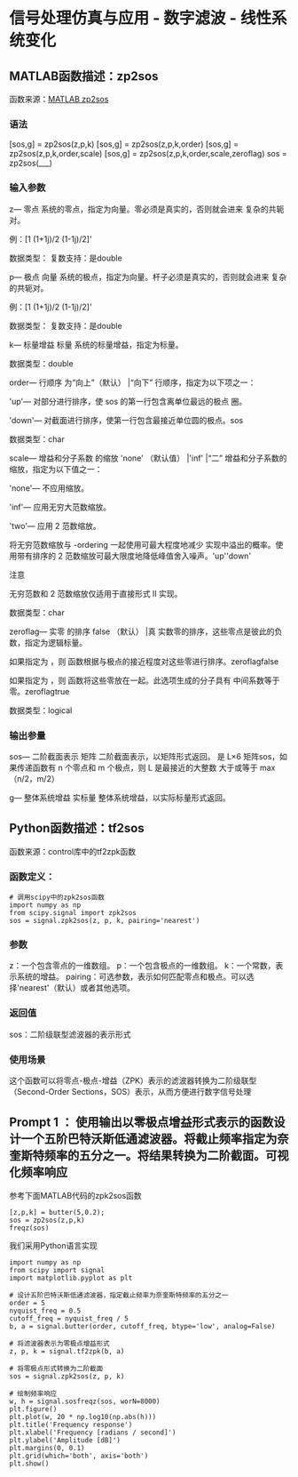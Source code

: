 # 信号处理仿真与应用 - 数字滤波 - 线性系统变化

## MATLAB函数描述：zp2sos

函数来源：[MATLAB zp2sos](https://ww2.mathworks.cn/help/signal/ref/zp2sos.html?s_tid=doc_ta)

### 语法
[sos,g] = zp2sos(z,p,k)
[sos,g] = zp2sos(z,p,k,order)
[sos,g] = zp2sos(z,p,k,order,scale)
[sos,g] = zp2sos(z,p,k,order,scale,zeroflag)
sos = zp2sos(___)
### 输入参数
z— 零点
系统的零点，指定为向量。零必须是真实的，否则就会进来 复杂的共轭对。

例：[1 (1+1j)/2 (1-1j)/2]'

数据类型：
复数支持：是double

p— 极点
向量
系统的极点，指定为向量。杆子必须是真实的，否则就会进来 复杂的共轭对。

例：[1 (1+1j)/2 (1-1j)/2]'

数据类型：
复数支持：是double

k— 标量增益
标量
系统的标量增益，指定为标量。

数据类型：double

order— 行顺序
为“向上”（默认） |“向下”
行顺序，指定为以下项之一：

'up'— 对部分进行排序，使 sos 的第一行包含离单位最远的极点 圈。

'down'— 对截面进行排序，使第一行包含最接近单位圆的极点。sos

数据类型：char

scale— 增益和分子系数
的缩放 'none' （默认值） |'inf' |“二”
增益和分子系数的缩放，指定为以下值之一：

'none'— 不应用缩放。

'inf'— 应用无穷大范数缩放。

'two'— 应用 2 范数缩放。

将无穷范数缩放与 -ordering 一起使用可最大程度地减少 实现中溢出的概率。使用带有排序的 2 范数缩放可最大限度地降低峰值舍入噪声。'up''down'

注意

无穷范数和 2 范数缩放仅适用于直接形式 II 实现。

数据类型：char

zeroflag— 实零
的排序 false （默认） |真
实数零的排序，这些零点是彼此的负数，指定为逻辑标量。

如果指定为 ，则 函数根据与极点的接近程度对这些零进行排序。zeroflagfalse

如果指定为 ，则 函数将这些零放在一起。此选项生成的分子具有 中间系数等于零。zeroflagtrue

数据类型：logical

### 输出参量
sos— 二阶截面表示
矩阵
二阶截面表示，以矩阵形式返回。 是 L×6 矩阵sos，如果传递函数有 n 个零点和 m 个极点，则 L 是最接近的大整数 大于或等于 max（n/2，m/2）

g— 整体系统增益
实标量
整体系统增益，以实际标量形式返回。

## Python函数描述：tf2sos

函数来源：control库中的tf2zpk函数

### 函数定义：

    # 调用scipy中的zpk2sos函数
    import numpy as np
    from scipy.signal import zpk2sos
    sos = signal.zpk2sos(z, p, k, pairing='nearest')


### 参数
z：一个包含零点的一维数组。
p：一个包含极点的一维数组。
k：一个常数，表示系统的增益。
pairing：可选参数，表示如何匹配零点和极点。可以选择'nearest'（默认）或者其他选项。

### 返回值
sos：二阶级联型滤波器的表示形式
### 使用场景
这个函数可以将零点-极点-增益（ZPK）表示的滤波器转换为二阶级联型（Second-Order Sections，SOS）表示，从而方便进行数字信号处理

## Prompt 1 ： 使用输出以零极点增益形式表示的函数设计一个五阶巴特沃斯低通滤波器。将截止频率指定为奈奎斯特频率的五分之一。将结果转换为二阶截面。可视化频率响应

参考下面MATLAB代码的zpk2sos函数
```
[z,p,k] = butter(5,0.2);
sos = zp2sos(z,p,k)
freqz(sos)
```

我们采用Python语言实现
```
import numpy as np
from scipy import signal
import matplotlib.pyplot as plt

# 设计五阶巴特沃斯低通滤波器，指定截止频率为奈奎斯特频率的五分之一
order = 5
nyquist_freq = 0.5
cutoff_freq = nyquist_freq / 5
b, a = signal.butter(order, cutoff_freq, btype='low', analog=False)

# 将滤波器表示为零极点增益形式
z, p, k = signal.tf2zpk(b, a)

# 将零极点形式转换为二阶截面
sos = signal.zpk2sos(z, p, k)

# 绘制频率响应
w, h = signal.sosfreqz(sos, worN=8000)
plt.figure()
plt.plot(w, 20 * np.log10(np.abs(h)))
plt.title('Frequency response')
plt.xlabel('Frequency [radians / second]')
plt.ylabel('Amplitude [dB]')
plt.margins(0, 0.1)
plt.grid(which='both', axis='both')
plt.show()
```




